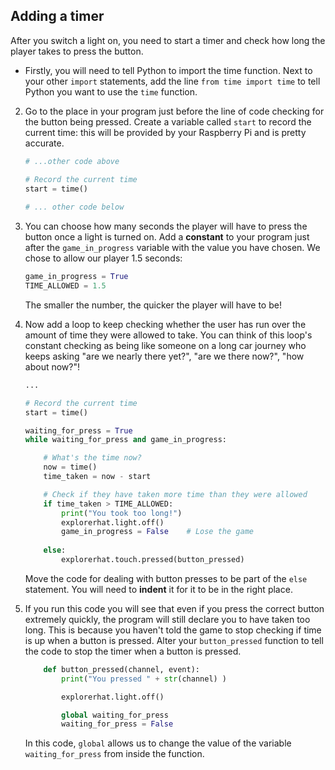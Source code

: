 ## Adding a timer

After you switch a light on, you need to start a timer and check how long the player takes to press the button. 

- Firstly, you will need to tell Python to import the time function. Next to your other `import` statements, add the line `from time import time` to tell Python you want to use the `time` function.

2. Go to the place in your program just before the line of code checking for the button being pressed. Create a variable called `start` to record the current time: this will be provided by your Raspberry Pi and is pretty accurate.

    ```python
    # ...other code above

    # Record the current time
    start = time()
     
    # ... other code below

    ```

3. You can choose how many seconds the player will have to press the button once a light is turned on. Add a **constant** to your program just after the `game_in_progress` variable with the value you have chosen. We chose to allow our player 1.5 seconds:


    ```python
    game_in_progress = True
    TIME_ALLOWED = 1.5

    ```

    The smaller the number, the quicker the player will have to be!


4. Now add a loop to keep checking whether the user has run over the amount of time they were allowed to take. You can think of this loop's constant checking as being like someone on a long car journey who keeps asking "are we nearly there yet?", "are we there now?", "how about now?"! 

    ```python
    ...

    # Record the current time
    start = time()

    waiting_for_press = True
    while waiting_for_press and game_in_progress:

        # What's the time now?
        now = time()
        time_taken = now - start

        # Check if they have taken more time than they were allowed
        if time_taken > TIME_ALLOWED:
            print("You took too long!")
            explorerhat.light.off()
            game_in_progress = False    # Lose the game
          
        else:
            explorerhat.touch.pressed(button_pressed)


    ```

    Move the code for dealing with button presses to be part of the `else` statement. You will need to **indent** it for it to be in the right place. 

5. If you run this code you will see that even if you press the correct button extremely quickly, the program will still declare you to have taken too long. This is because you haven't told the game to stop checking if time is up when a button is pressed. Alter your `button_pressed` function to tell the code to stop the timer when a button is pressed.

    ```python
        def button_pressed(channel, event):
            print("You pressed " + str(channel) )

            explorerhat.light.off()

            global waiting_for_press
            waiting_for_press = False

    ```

    In this code, `global` allows us to change the value of the variable `waiting_for_press` from inside the function.


